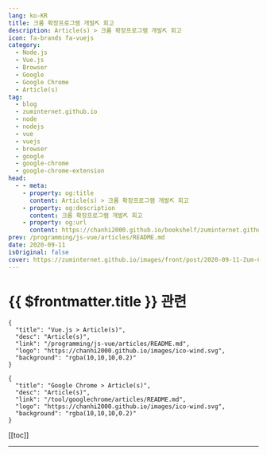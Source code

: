 ```yaml
---
lang: ko-KR
title: 크롬 확장프로그램 개발⛏️ 회고
description: Article(s) > 크롬 확장프로그램 개발⛏️ 회고
icon: fa-brands fa-vuejs
category: 
  - Node.js
  - Vue.js
  - Browser
  - Google
  - Google Chrome
  - Article(s)
tag: 
  - blog
  - zuminternet.github.io
  - node
  - nodejs
  - vue
  - vuejs
  - browser
  - google
  - google-chrome
  - google-chrome-extension
head:
  - - meta:
    - property: og:title
      content: Article(s) > 크롬 확장프로그램 개발⛏️ 회고
    - property: og:description
      content: 크롬 확장프로그램 개발⛏️ 회고
    - property: og:url
      content: https://chanhi2000.github.io/bookshelf/zuminternet.github.io/zum-chrome-extension.html
prev: /programming/js-vue/articles/README.md
date: 2020-09-11
isOriginal: false
cover: https://zuminternet.github.io/images/front/post/2020-09-11-Zum-Chrome-Extension/0-thumbnail.png
---
```


# {{ $frontmatter.title }} 관련

```component VPCard
{
  "title": "Vue.js > Article(s)",
  "desc": "Article(s)",
  "link": "/programming/js-vue/articles/README.md",
  "logo": "https://chanhi2000.github.io/images/ico-wind.svg",
  "background": "rgba(10,10,10,0.2)"
}
```

```component VPCard
{
  "title": "Google Chrome > Article(s)",
  "desc": "Article(s)",
  "link": "/tool/googlechrome/articles/README.md",
  "logo": "https://chanhi2000.github.io/images/ico-wind.svg",
  "background": "rgba(10,10,10,0.2)"
}
```

[[toc]]

---

<SiteInfo
  name="크롬 확장프로그램 개발⛏️ 회고"
  desc="Vue.js를 이용하여 줌 확장프로그램을 개발하는 과정에 대한 회고입니다."
  url="https://zuminternet.github.io/real-estate-data-visualization/"
  logo="https://zuminternet.github.io/favicon.ico"
  preview="https://zuminternet.github.io/images/front/post/2020-09-11-Zum-Chrome-Extension/0-thumbnail.png"/>

<!-- TODO:  작성 -->
